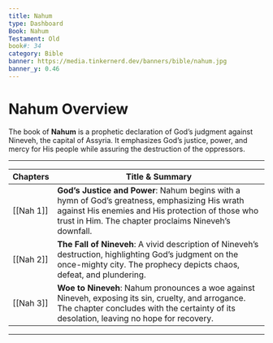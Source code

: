 ```yaml
---
title: Nahum
type: Dashboard
Book: Nahum
Testament: Old
book#: 34
category: Bible
banner: https://media.tinkernerd.dev/banners/bible/nahum.jpg
banner_y: 0.46
---
```


# Nahum Overview

The book of **Nahum** is a prophetic declaration of God’s judgment against Nineveh, the capital of Assyria. It emphasizes God’s justice, power, and mercy for His people while assuring the destruction of the oppressors.

---

| Chapters | Title & Summary |
|----------|-----------------|
| [[Nah 1]] | **God’s Justice and Power**: Nahum begins with a hymn of God’s greatness, emphasizing His wrath against His enemies and His protection of those who trust in Him. The chapter proclaims Nineveh’s downfall. |
| [[Nah 2]] | **The Fall of Nineveh**: A vivid description of Nineveh’s destruction, highlighting God’s judgment on the once-mighty city. The prophecy depicts chaos, defeat, and plundering. |
| [[Nah 3]] | **Woe to Nineveh**: Nahum pronounces a woe against Nineveh, exposing its sin, cruelty, and arrogance. The chapter concludes with the certainty of its desolation, leaving no hope for recovery. |

---
